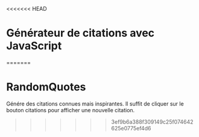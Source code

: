 <<<<<<< HEAD
# Générateur de citations avec JavaScript


=======
# RandomQuotes
Génére des citations connues mais inspirantes. Il suffit de cliquer sur le bouton citations pour afficher une nouvelle citation.
>>>>>>> 3ef9b6a388f309149c25f074642625e0775ef4d6

